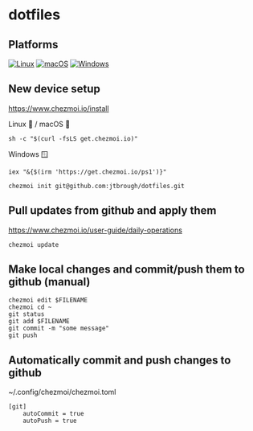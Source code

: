 # dotfiles

## Platforms
[![Linux](https://img.shields.io/badge/Linux-Ready-orange?logo=linux&logoColor=white)](https://www.chezmoi.io/install)
[![macOS](https://img.shields.io/badge/macOS-Ready-green?logo=apple&logoColor=white)](https://www.chezmoi.io/install)
[![Windows](https://img.shields.io/badge/Windows-Soon-blue?logo=windows&logoColor=white)](https://www.chezmoi.io/install)

## New device setup
https://www.chezmoi.io/install

Linux 🐧 / macOS 🍎
```
sh -c "$(curl -fsLS get.chezmoi.io)"
```

Windows 🪟
```
iex "&{$(irm 'https://get.chezmoi.io/ps1')}"
```

```
chezmoi init git@github.com:jtbrough/dotfiles.git
```

## Pull updates from github and apply them
https://www.chezmoi.io/user-guide/daily-operations
```
chezmoi update
```

## Make local changes and commit/push them to github (manual)
```
chezmoi edit $FILENAME
chezmoi cd ~
git status
git add $FILENAME
git commit -m "some message"
git push
```

## Automatically commit and push changes to github
~/.config/chezmoi/chezmoi.toml
```
[git]
    autoCommit = true
    autoPush = true
```
